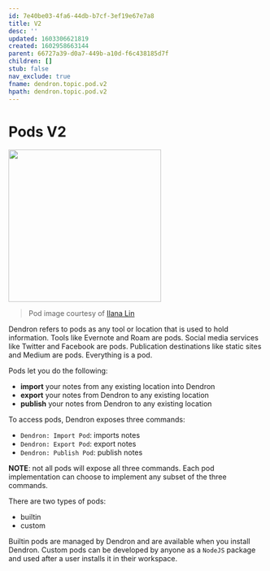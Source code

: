 ```yaml
---
id: 7e40be03-4fa6-44db-b7cf-3ef19e67e7a8
title: V2
desc: ''
updated: 1603306621819
created: 1602958663144
parent: 66727a39-d0a7-449b-a10d-f6c438185d7f
children: []
stub: false
nav_exclude: true
fname: dendron.topic.pod.v2
hpath: dendron.topic.pod.v2
---
```

# Pods V2

<img src="https://foundation-prod-assetspublic53c57cce-8cpvgjldwysl.s3-us-west-2.amazonaws.com/assets/images/pods.png" height="300px"/>

> Pod image courtesy of [Ilana Lin](https://www.instagram.com/ilana_lin/)

Dendron refers to pods as any tool or location that is used to hold information. Tools like Evernote and Roam are pods. Social media services like Twitter and Facebook are pods. Publication destinations like static sites and Medium are pods. Everything is a pod.

Pods let you do the following:

- **import** your notes from any existing location into Dendron
- **export** your notes from Dendron to any existing location
- **publish** your notes from Dendron to any existing location

To access pods, Dendron exposes three commands:

- `Dendron: Import Pod`: imports notes 
- `Dendron: Export Pod`: export notes 
- `Dendron: Publish Pod`: publish notes 

**NOTE**: not all pods will expose all three commands. Each pod implementation can choose to implement any subset of the three commands. 

There are two types of pods:

- builtin 
- custom

Builtin pods are managed by Dendron and are available when you install Dendron. Custom pods can be developed by anyone as a `NodeJS` package and used after a user installs it in their workspace. 
